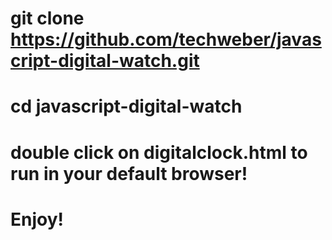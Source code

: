 # git clone https://github.com/techweber/javascript-digital-watch.git
# cd javascript-digital-watch
# double click on digitalclock.html to run in your default browser!
# Enjoy!
